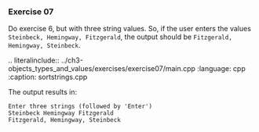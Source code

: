 ### Exercise 07

Do exercise 6, but with three string values. 
So, if the user enters the values `Steinbeck, Hemingway, Fitzgerald`, the output should be `Fitzgerald, Hemingway, Steinbeck`.

.. literalinclude:: ../ch3-objects_types_and_values/exercises/exercise07/main.cpp
   :language: cpp
   :caption: sortstrings.cpp

The output results in:

```
Enter three strings (followed by 'Enter')
Steinbeck Hemingway Fitzgerald
Fitzgerald, Hemingway, Steinbeck
```
